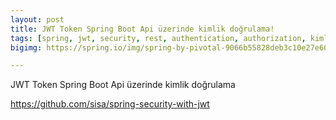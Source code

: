 ```yaml
---
layout: post
title: JWT Token Spring Boot Api üzerinde kimlik doğrulama!
tags: [spring, jwt, security, rest, authentication, authorization, kimlik dogrulama]
bigimg: https://spring.io/img/spring-by-pivotal-9066b55828deb3c10e27e609af322c40.png

---
```


JWT Token Spring Boot Api üzerinde kimlik doğrulama

https://github.com/sisa/spring-security-with-jwt


